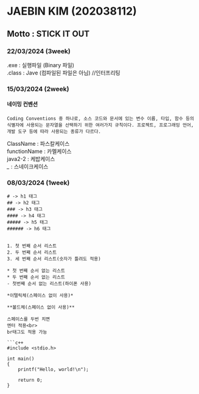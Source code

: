 # JAEBIN KIM (202038112)
## Motto : STICK IT OUT

### 22/03/2024 (3week)
.exe : 실행파일 (Binary 파일)<br>
.class : Jave (컴파일된 파일은 아님)    //인터프리팅

### 15/03/2024 (2week)
#### 네이밍 컨벤션<br>
    Coding Conventions 중 하나로, 소스 코드와 문서에 있는 변수 이름, 타입, 함수 등의 식별자에 사용되는 문자열을 선택하기 위한 여러가지 규칙이다. 프로젝트, 프로그래밍 언어, 개발 도구 등에 따라 사용되는 종류가 다르다.

ClassName : 파스칼케이스<br>
functionName : 카멜케이스<br>
java2-2 : 케밥케이스<br>
*_* : 스네이크케이스

### 08/03/2024 (1week)
```
# -> h1 태그
## -> h2 태그
### -> h3 태그
#### -> h4 태그
##### -> h5 태그
###### -> h6 태그


1. 첫 번째 순서 리스트
2. 두 번째 순서 리스트
3. 세 번째 순서 리스트(숫자가 틀려도 적용)

* 첫 번째 순서 없는 리스트
* 두 번째 순서 없는 리스트
- 첫번째 순서 없는 리스트(하이폰 사용)

*이탤릭체(스페이스 없이 사용)*

**볼드체(스페이스 없이 사용)**

스페이스를 두번 치면  
엔터 적용<br>
br태그도 적용 가능

```c++
#include <stdio.h>

int main()
{
    printf("Hello, world!\n");

    return 0;
}
```
